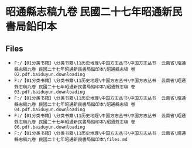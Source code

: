 # 昭通縣志稿九卷 民國二十七年昭通新民書局鉛印本

## Files

- `F:/【01分类书籍】\分类书籍\11历史地理\中国方志丛书\中国方志丛书  云南省\昭通縣志稿九卷 民國二十七年昭通新民書局鉛印本\昭通縣志稿 卷02.pdf.baiduyun.downloading`
- `F:/【01分类书籍】\分类书籍\11历史地理\中国方志丛书\中国方志丛书  云南省\昭通縣志稿九卷 民國二十七年昭通新民書局鉛印本\昭通縣志稿 卷03.pdf.baiduyun.downloading`
- `F:/【01分类书籍】\分类书籍\11历史地理\中国方志丛书\中国方志丛书  云南省\昭通縣志稿九卷 民國二十七年昭通新民書局鉛印本\昭通縣志稿 卷04.pdf.baiduyun.downloading`
- `F:/【01分类书籍】\分类书籍\11历史地理\中国方志丛书\中国方志丛书  云南省\昭通縣志稿九卷 民國二十七年昭通新民書局鉛印本\昭通縣志稿 卷06.pdf.baiduyun.downloading`
- `F:/【01分类书籍】\分类书籍\11历史地理\中国方志丛书\中国方志丛书  云南省\昭通縣志稿九卷 民國二十七年昭通新民書局鉛印本\files.md`
